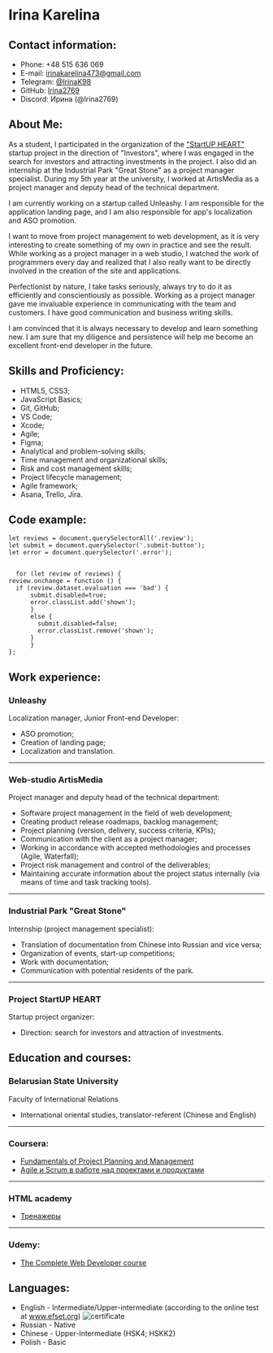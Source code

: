 # Irina Karelina

## Contact information:

- Phone: +48 515 636 069
- E-mail: irinakarelina473@gmail.com
- Telegram: [@IrinaK98]( адрес "https://t.me/c/1562620717/14547") 
- GitHub: [Irina2769](адрес "https://github.com/Irina2769")
- Discord: Ирина (@Irina2769)

## About Me:

 As a student, I participated in the organization of the ["StartUP HEART"](адрес "https://startupheart.by/") startup project in the direction of "Investors", where I was engaged in the search for investors and attracting investments in the project. I also did an internship at the Industrial Park "Great Stone" as a project manager specialist. During my 5th year at the university, I worked at ArtisMedia as a project manager and deputy head of the technical department.

 I am currently working on a startup called Unleashy. I am responsible for the application landing page, and I am also responsible for app's localization and ASO promotion.

 I want to move from project management to web development, as it is very interesting to create something of my own in practice and see the result. While working as a project manager in a web studio, I watched the work of programmers every day and realized that I also really want to be directly involved in the creation of the site and applications.

 Perfectionist by nature, I take tasks seriously, always try to do it as efficiently and conscientiously as possible. Working as a project manager gave me invaluable experience in communicating with the team and customers.
I have good communication and business writing skills.

 I am convinced that it is always necessary to develop and learn something new. I am sure that my diligence and persistence will help me become an excellent front-end developer in the future.

## Skills and Proficiency:

* HTML5, CSS3;
* JavaScript Basics;
* Git, GitHub;
* VS Code;
* Xcode;
* Agile;
* Figma;
* Analytical and problem-solving skills;
* Time management and organizational skills;
* Risk and cost management skills;
* Project lifecycle management;
*  Agile framework;
* Asana, Trello, Jira.

## Code example:

```
let reviews = document.querySelectorAll('.review');
let submit = document.querySelector('.submit-button');
let error = document.querySelector('.error');


  for (let review of reviews) {
review.onchange = function () {
  if (review.dataset.evaluation === 'bad') {
      submit.disabled=true;
      error.classList.add('shown');
      }
      else {
        submit.disabled=false;
        error.classList.remove('shown');
      }
      }
};
```

## Work experience:

### Unleashy

Localization manager, Junior Front-end Developer:

+ ASO promotion;
+ Creation of landing page;
+ Localization and translation.

******

### Web-studio ArtisMedia

Project manager and deputy head of the technical department:

+ Software project management in the field of web development;
+ Creating product release roadmaps, backlog management;
+ Project planning (version, delivery, success criteria, KPIs);
+ Communication with the client as a project manager;
+ Working in accordance with accepted methodologies and processes (Agile, Waterfall);
+ Project risk management and control of the deliverables;
+ Maintaining accurate information about the project status internally (via means of time and task tracking tools).

******

### Industrial Park "Great Stone"

 Internship (project management specialist):
 
 + Translation of documentation from Chinese into Russian and vice versa; 
 + Organization of events, start-up competitions;
 + Work with documentation; 
 + Communication with potential residents of the park.

******

### Project StartUP HEART

 Startup project organizer:
 
 + Direction: search for investors and attraction of investments.

## Education and courses:

### Belarusian State University
Faculty of International Relations
- International oriental studies, translator-referent (Chinese and English)

******

### Coursera:

- [Fundamentals of Project Planning and Management](адрес "https://www.coursera.org/learn/uva-darden-project-management")
- [Agile и Scrum в работе над проектами и продуктами](адрес "https://www.coursera.org/learn/upravleniya-proektami-agile-scrum")

******

### HTML academy
- [Тренажеры](адрес "https://htmlacademy.ru/courses")

******

### Udemy:

- [The Complete Web Developer course](адрес "https://www.udemy.com/course/the-complete-web-developer-course-2/")


## Languages:
 - English - Intermediate/Upper-intermediate (according to the online test at  www.efset.org)
 ![certificate](https://cdn.efset.org/efset-widget/img/certificate_72.png "сертификат")
 - Russian - Native
 - Chinese - Upper-Intermediate (HSK4; HSKK2)
 - Polish - Basic
